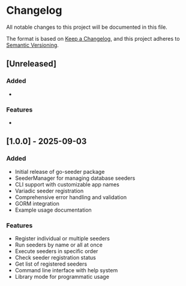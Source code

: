 # Changelog

All notable changes to this project will be documented in this file.

The format is based on [Keep a Changelog](https://keepachangelog.com/en/1.0.0/),
and this project adheres to [Semantic Versioning](https://semver.org/spec/v2.0.0.html).

## [Unreleased]
### Added
- 

### Features
- 

## [1.0.0] - 2025-09-03

### Added
- Initial release of go-seeder package
- SeederManager for managing database seeders
- CLI support with customizable app names
- Variadic seeder registration
- Comprehensive error handling and validation
- GORM integration
- Example usage documentation

### Features
- Register individual or multiple seeders
- Run seeders by name or all at once
- Execute seeders in specific order
- Check seeder registration status
- Get list of registered seeders
- Command line interface with help system
- Library mode for programmatic usage
